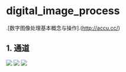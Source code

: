 # digital_image_process
.[数字图像处理基本概念与操作].(http://accu.cc/)
## 1. 通道
![](digital_image_process/image/daya01/source_r.jpg)
![](digital_image_process/image/daya01/source_r.jpg)
![](digital_image_process/image/daya01/source_r.jpg)
